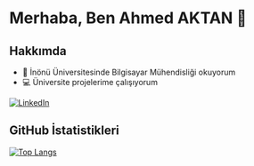 # Merhaba, Ben Ahmed AKTAN 👋

## Hakkımda

- 🌱 İnönü Üniversitesinde Bilgisayar Mühendisliği okuyorum
- 💻 Üniversite projelerime çalışıyorum
 
[![LinkedIn](https://img.shields.io/badge/LinkedIn-0A66C2?style=flat&logo=linkedin&logoColor=white)](https://www.linkedin.com/in/ahmedaktan)

## GitHub İstatistikleri

[![Top Langs](https://github-readme-stats.vercel.app/api/top-langs/?username=aahmedaktan&layout=donut&theme=dark)](https://github.com/aahmedaktan/github-readme-stats)
<img src="https://komarev.com/ghpvc/?username=aahmedaktan&style=flat-square&color=blue" alt=""/>
